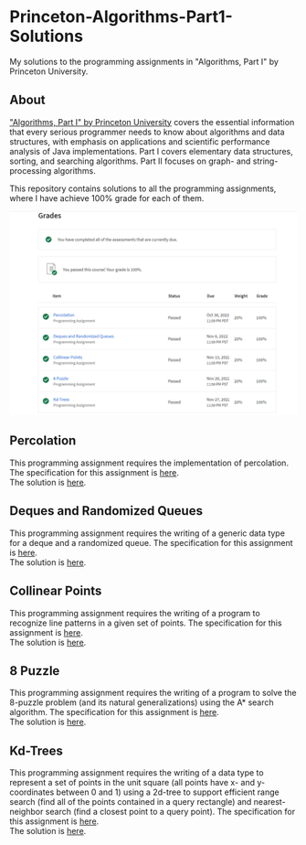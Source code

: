 # Princeton-Algorithms-Part1-Solutions
My solutions to the programming assignments in "Algorithms, Part I" by Princeton University.

## About
["Algorithms, Part I" by Princeton University](https://www.coursera.org/learn/algorithms-part1) covers the essential information that every serious programmer needs to know about algorithms and data structures, with emphasis on applications and scientific performance analysis of Java implementations. Part I covers elementary data structures, sorting, and searching algorithms. Part II focuses on graph- and string-processing algorithms.  

This repository contains solutions to all the programming assignments, where I have achieve 100% grade for each of them.  

![grades image](img/grades.png)

## Percolation  
This programming assignment requires the implementation of percolation. The specification for this assignment is [here](https://coursera.cs.princeton.edu/algs4/assignments/percolation/specification.php).  
The solution is [here](percolation).  

## Deques and Randomized Queues  
This programming assignment requires the writing of a generic data type for a deque and a randomized queue. The specification for this assignment is [here](https://coursera.cs.princeton.edu/algs4/assignments/queues/specification.php).  
The solution is [here](queues).  

## Collinear Points  
This programming assignment requires the writing of a program to recognize line patterns in a given set of points. The specification for this assignment is [here](https://coursera.cs.princeton.edu/algs4/assignments/collinear/specification.php).  
The solution is [here](collinear).  

## 8 Puzzle  
This programming assignment requires the writing of a program to solve the 8-puzzle problem (and its natural generalizations) using the A* search algorithm. The specification for this assignment is [here](https://coursera.cs.princeton.edu/algs4/assignments/8puzzle/specification.php).  
The solution is [here](8puzzle).  

## Kd-Trees 
This programming assignment requires the writing of a data type to represent a set of points in the unit square (all points have x- and y-coordinates between 0 and 1) using a 2d-tree to support efficient range search (find all of the points contained in a query rectangle) and nearest-neighbor search (find a closest point to a query point). The specification for this assignment is [here](https://coursera.cs.princeton.edu/algs4/assignments/kdtree/specification.php).  
The solution is [here](kdtree).






